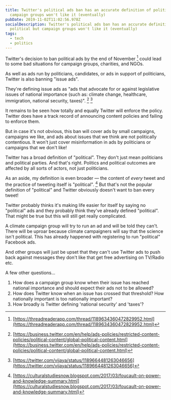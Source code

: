 ```yaml
---
title: Twitter's political ads ban has an accurate definition of political but
  campaign groups won't like it (eventually)
pubDate: 2019-11-02T11:02:56.978Z
socialDescription: Twitter's political ads ban has an accurate definition of
  political but campaign groups won't like it (eventually)
tags:
  - tech
  - politics
---
```


Twitter's decision to ban political ads by the end of November [^1] could lead to some bad situations for campaign groups, charities, and NGOs.

As well as ads run by politicians, candidates, or ads in support of politicians, Twitter is also banning "issue ads".

They're defining issue ads as "ads that advocate for or against legislative issues of national importance (such as: climate change, healthcare, immigration, national security, taxes)". [^2] [^3]

It remains to be seen how totally and equally Twitter will enforce the policy. Twitter does have a track record of announcing content policies and failing to enforce them.

But in case it's not obvious, this ban will cover ads by small campaigns, campaigns we like, and ads about issues that we think are not politically contentious. It won't just cover misinformation in ads by politicians or campaigns that we don't like!

Twitter has a broad definition of "political". They don't just mean politicians and political parties. And that's right. Politics and political outcomes are affected by all sorts of actors, not just politicians.

As an aside, my definition is even broader — the content of _every_ tweet and the practice of tweeting itself is "political". [^4] But that's not the popular definition of "political" and Twitter obviously doesn't want to ban every tweet!

Twitter probably thinks it's making life easier for itself by saying no "political" ads and they probably think they've already defined "political". That might be true but this will still get really complicated.

A climate campaign group will try to run an ad and will be told they can't. There will be uproar because climate campaigners will say that the science isn't political. This has already happened with registering to run "political" Facebook ads.

And other groups will just be upset that they can't use Twitter ads to push back against messages they don't like that get free advertising on TV/Radio etc.

A few other questions…

1. How does a campaign group know when their issue has reached national importance and should expect their ads not to be allowed?
2. How does Twitter know when an issue has crossed that threshold? How nationally important is too nationally important?
3. How broadly is Twitter defining 'national security' and 'taxes'?

[^1]: [https://threadreaderapp.com/thread/1189634360472829952.html](https://threadreaderapp.com/thread/1189634360472829952.html)
[^2]: [https://business.twitter.com/en/help/ads-policies/restricted-content-policies/political-content/global-political-content.html](https://business.twitter.com/en/help/ads-policies/restricted-content-policies/political-content/global-political-content.html)
[^3]: [https://twitter.com/vijaya/status/1189664481263046656](https://twitter.com/vijaya/status/1189664481263046656)
[^4]: [https://culturalstudiesnow.blogspot.com/2017/03/foucault-on-power-and-knowledge-summary.html](https://culturalstudiesnow.blogspot.com/2017/03/foucault-on-power-and-knowledge-summary.html)
